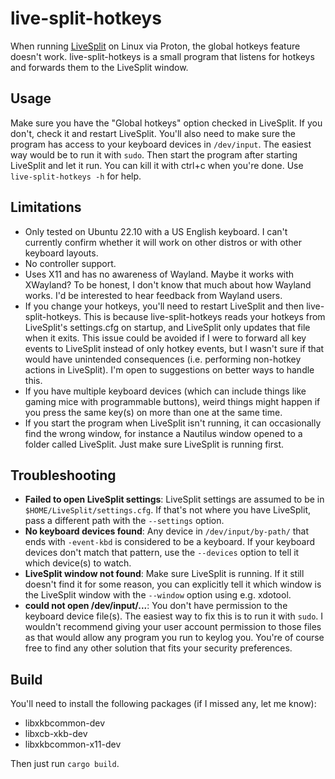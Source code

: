 # live-split-hotkeys

When running [LiveSplit](https://livesplit.org/) on Linux via Proton, the global hotkeys feature doesn't work.
live-split-hotkeys is a small program that listens for hotkeys and forwards them to the LiveSplit window.

## Usage

Make sure you have the "Global hotkeys" option checked in LiveSplit. If you don't, check it and restart LiveSplit.
You'll also need to make sure the program has access to your keyboard devices in `/dev/input`. The easiest way would be
to run it with `sudo`. Then start the program after starting LiveSplit and let it run. You can kill it with ctrl+c when
you're done. Use `live-split-hotkeys -h` for help.

## Limitations

* Only tested on Ubuntu 22.10 with a US English keyboard. I can't currently confirm whether it will work on other
  distros or with other keyboard layouts.
* No controller support.
* Uses X11 and has no awareness of Wayland. Maybe it works with XWayland? To be honest, I don't know that much about how
  Wayland works. I'd be interested to hear feedback from Wayland users.
* If you change your hotkeys, you'll need to restart LiveSplit and then live-split-hotkeys. This is because
  live-split-hotkeys reads your hotkeys from LiveSplit's settings.cfg on startup, and LiveSplit only updates that file
  when it exits. This issue could be avoided if I were to forward all key events to LiveSplit instead of only hotkey
  events, but I wasn't sure if that would have unintended consequences (i.e. performing non-hotkey actions in
  LiveSplit). I'm open to suggestions on better ways to handle this.
* If you have multiple keyboard devices (which can include things like gaming mice with programmable buttons), weird
  things might happen if you press the same key(s) on more than one at the same time.
* If you start the program when LiveSplit isn't running, it can occasionally find the wrong window, for instance a
  Nautilus window opened to a folder called LiveSplit. Just make sure LiveSplit is running first.

## Troubleshooting

* **Failed to open LiveSplit settings**: LiveSplit settings are assumed to be in `$HOME/LiveSplit/settings.cfg`. If
  that's not where you have LiveSplit, pass a different path with the `--settings` option.
* **No keyboard devices found**: Any device in `/dev/input/by-path/` that ends with `-event-kbd` is considered to be a
  keyboard. If your keyboard devices don't match that pattern, use the `--devices` option to tell it which device(s) to
  watch.
* **LiveSplit window not found**: Make sure LiveSplit is running. If it still doesn't find it for some reason, you can
  explicitly tell it which window is the LiveSplit window with the `--window` option using e.g. xdotool.
* **could not open /dev/input/...**: You don't have permission to the keyboard device file(s). The easiest way
  to fix this is to run it with `sudo`. I wouldn't recommend giving your user account permission to those files as that
  would allow any program you run to keylog you. You're of course free to find any other solution that fits your
  security preferences.

## Build

You'll need to install the following packages (if I missed any, let me know):

* libxkbcommon-dev
* libxcb-xkb-dev
* libxkbcommon-x11-dev

Then just run `cargo build`.